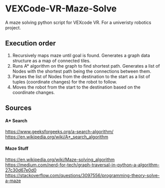 # VEXCode-VR-Maze-Solve
A maze solving python script for VEXcode VR. For a univeristy robotics project.

## Execution order
1. Recursively maps maze until goal is found. Generates a graph data structure as a map of connected tiles.
2. Runs A* algorithm on the graph to find shortest path. Generates a list of Nodes with the shortest path being the connections between them.
3. Parses the list of Nodes from the destination to the start as a list of tuples (coordinate changes) for the robot to follow.
4. Moves the robot from the start to the destination based on the coordinate changes.

## Sources

#### A* Search
https://www.geeksforgeeks.org/a-search-algorithm/  
https://en.wikipedia.org/wiki/A*_search_algorithm  

#### Maze Stuff
https://en.wikipedia.org/wiki/Maze-solving_algorithm  
https://medium.com/nerd-for-tech/graph-traversal-in-python-a-algorithm-27c30d67e0d0  
https://stackoverflow.com/questions/3097556/programming-theory-solve-a-maze  
